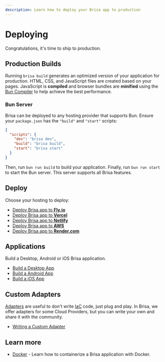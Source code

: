 ```yaml
---
description: Learn how to deploy your Brisa app to production
---
```


# Deploying

Congratulations, it's time to ship to production.

## Production Builds

Running `brisa build` generates an optimized version of your application for production. HTML, CSS, and JavaScript files are created based on your pages. JavaScript is **compiled** and browser bundles are **minified** using the [Bun Compiler](https://bun.sh/docs/bundler) to help achieve the best performance.

### Bun Server

Brisa can be deployed to any hosting provider that supports Bun. Ensure your `package.json` has the `"build"` and `"start"` scripts:

```json filename="package.json"
{
  "scripts": {
    "dev": "brisa dev",
    "build": "brisa build",
    "start": "brisa start"
  }
}
```

Then, run `bun run build` to build your application. Finally, run `bun run start` to start the Bun server. This server supports all Brisa features.

## Deploy

Choose your hosting to deploy:

- [Deploy Brisa app to **Fly.io**](/building-your-application/deploying/fly-io)
- [Deploy Brisa app to **Vercel**](/building-your-application/deploying/vercel)
- [Deploy Brisa app to **Netlify**](/building-your-application/deploying/netlify)
- [Deploy Brisa app to **AWS**](/building-your-application/deploying/aws)
- [Deploy Brisa app to **Render.com**](/building-your-application/deploying/render-com)

## Applications

Build a Desktop, Android or iOS Brisa application.

- [Build a Desktop App](/building-your-application/deploying/desktop-app)
- [Build a Android App](/building-your-application/deploying/android-app)
- [Build a iOS App](/building-your-application/deploying/ios-app)

## Custom Adapters

[Adapters](/building-your-application/configuring/output-adapter) are useful to don't write [IaC](https://en.wikipedia.org/wiki/Infrastructure_as_code) code, just plug and play. In Brisa, we offer adapters for some Cloud Providers, but you can write your own and share it with the community.

- [Writing a Custom Adapter](/building-your-application/deploying/writing-a-custom-adapter)

## Learn more

- [Docker](/building-your-application/deploying/docker) - Learn how to containerize a Brisa application with Docker.
